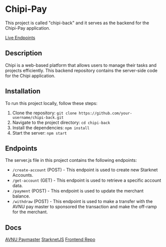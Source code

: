 # Chipi-Pay

This project is called "chipi-back" and it serves as the backend for the Chipi-Pay application.

[Live Endpoints](https://chipi-back-production.up.railway.app)

## Description

Chipi is a web-based platform that allows users to manage their tasks and projects efficiently. This backend repository contains the server-side code for the Chipi application.

## Installation

To run this project locally, follow these steps:

1. Clone the repository: `git clone https://github.com/your-username/chipi-back.git`
2. Navigate to the project directory: `cd chipi-back`
3. Install the dependencies: `npm install`
4. Start the server: `npm start`

## Endpoints

The server.js file in this project contains the following endpoints:

- `/create-account` (POST) - This endpoint is used to create new Starknet Accounts.
- `/get-account` (GET) - This endpoint is used to retrieve a specific account data.
- `/payment` (POST) - This endpoint is used to update the merchant balance.
- `/withdraw` (POST) - This endpoint is used to make a transfer with the AVNU pay master to sponsored the transaction and make the off-ramp for the merchant.

## Docs

[AVNU Paymaster](https://doc.avnu.fi/starknet-paymaster/introduction)
[StarknetJS](https://www.starknetjs.com/)
[Frontend Repo](https://github.com/ArturVargas/chipi-stark)
